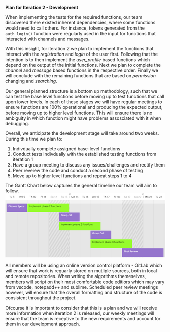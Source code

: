 **Plan for Iteration 2 - Development**

When implementing the tests for the required functions, our team discovered 
there existed inherent dependencies, where some functions would need to call
others. For instance, tokens generated from the `auth_login()` function were
regularly used in the input for functions that interacted with channels and 
messages. 

With this insight, for iteration 2 we plan to implement the functions that 
interact with the *registration* and *login* of the user first. Following that the 
intention is to then implement the *user_profile* based functions which depend on
the output of the initial functions. Next we plan to complete the *channel* and
*message* based functions in the respective order. Finally we will conclude with the 
remaining functions that are based on *permission* changing and *searching*.

Our general planned structure is a bottom up methodology, such that we can test 
the base level functions before moving up to test functions that call upon 
lower levels. In each of these stages we will have regular meetings to ensure 
functions are 100% operational and producing the expected output, before
moving up to higher level functions. This will ensure there is no ambiguity in 
which function might have problems assosciated with it when debugging. 

Overall, we anticipate the development stage will take around two weeks. During 
this time we plan to:

1. Indivdually complete assigned base-level functions
2. Conduct tests indivdually with the established testing functions from iteration 1
3. Have a group meeting to discuss any issues/challenges and rectify them
4. Peer reveiew the code and conduct a second phase of testing
5. Move up to higher level functions and repeat steps 1 to 4

The Gantt Chart below captures the general timeline our team will aim to follow.
![Gantt Chart](/gantt_chart.png)

All members will be using an online version control platform - GitLab which
will ensure that work is reguarly stored on mutliple sources, both in local
and remote repositories. When writing the algorithms themeselves, members will script
on their most comfortable code editiors which may vary from vscode, notepadd++ 
and sublime. Scheduled peer review meetings however, will ensure that the 
overall formatting and structure of the code is consistent throughout the project.

Ofcourse it is important to consider that this is a plan and we will 
receive more information when iteration 2 is released, our weekly meetings will 
ensure that the team is receptive to the new requirements and account for them in 
our development approach.
